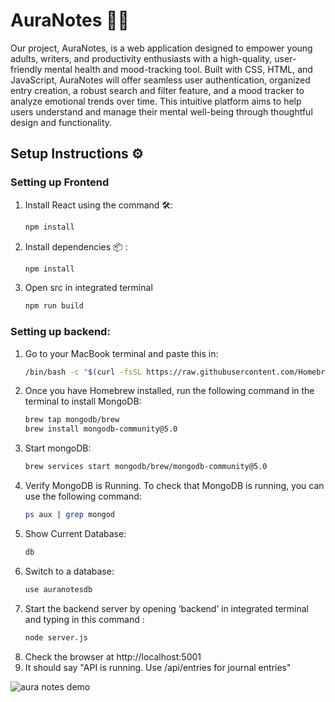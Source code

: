 # AuraNotes 📝✨

Our project, AuraNotes, is a web application designed to empower young adults, writers, and productivity enthusiasts with a high-quality, user-friendly mental health and mood-tracking tool. Built with CSS, HTML, and JavaScript, AuraNotes will offer seamless user authentication, organized entry creation, a robust search and filter feature, and a mood tracker to analyze emotional trends over time. This intuitive platform aims to help users understand and manage their mental well-being through thoughtful design and functionality.


## Setup Instructions ⚙️

### Setting up Frontend
1. Install React using the command 🛠️:  
   ```bash
   npm install

2. Install dependencies 📦 :
    ```bash
    npm install 

3. Open src in integrated terminal
    ```bash
    npm run build 


### Setting up backend: 
1. Go to your MacBook terminal and paste this in:
    ```bash
	/bin/bash -c "$(curl -fsSL https://raw.githubusercontent.com/Homebrew/install/HEAD/install.sh)"

2. Once you have Homebrew installed, run the following command in the terminal to install MongoDB:
    ```bash
	brew tap mongodb/brew
	brew install mongodb-community@5.0

3. Start mongoDB:
    ```bash
	brew services start mongodb/brew/mongodb-community@5.0
    
4. Verify MongoDB is Running. To check that MongoDB is running, you can use the following command:
    ```bash
	ps aux | grep mongod

5. Show Current Database: 
    ```bash
	db

6. Switch to a database:
    ```bash
	use auranotesdb


7. Start the backend server by opening ‘backend’ in integrated terminal and typing in this command : 
    ```bash
	node server.js 
8. Check the browser at http://localhost:5001
9. It should say "API is running. Use /api/entries for journal entries"


![aura notes demo](gif/auranotesdemo1.gif)
